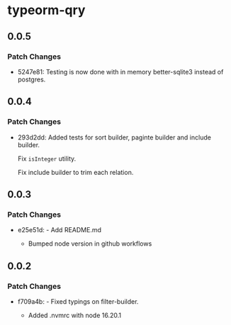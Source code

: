 # typeorm-qry

## 0.0.5

### Patch Changes

- 5247e81: Testing is now done with in memory better-sqlite3 instead of postgres.

## 0.0.4

### Patch Changes

- 293d2dd: Added tests for sort builder, paginte builder and include builder.

  Fix `isInteger` utility.

  Fix include builder to trim each relation.

## 0.0.3

### Patch Changes

- e25e51d: - Add README.md

  - Bumped node version in github workflows

## 0.0.2

### Patch Changes

- f709a4b: - Fixed typings on filter-builder.

  - Added .nvmrc with node 16.20.1

